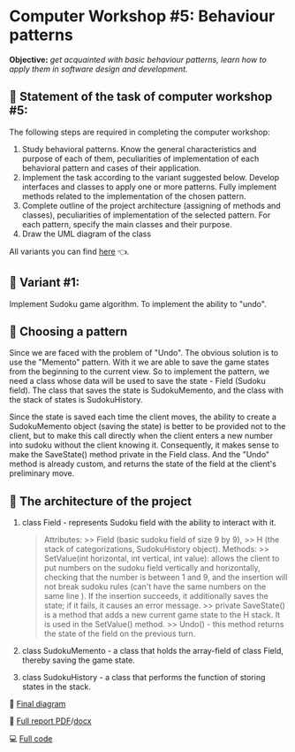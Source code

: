 # **Computer Workshop #5:** Behaviour patterns
**Objective:** *get acquainted with basic behaviour patterns, learn how to apply them in software design and development.*

## :brain: Statement of the task of computer workshop #5:
The following steps are required in completing the computer workshop:
1) Study behavioral patterns. Know the general characteristics and purpose of each of them, peculiarities of implementation of each behavioral pattern and cases of their application.
2) Implement the task according to the variant suggested below. Develop interfaces and classes to apply one or more patterns. Fully implement methods related to the implementation of the chosen pattern.
3) Complete outline of the project architecture (assigning of methods and classes), peculiarities of implementation of the selected pattern. For each pattern, specify the main classes and their purpose.
4) Draw the UML diagram of the class

All variants you can find [here]() :point_left:.

## :eyes: Variant #1:
Implement Sudoku game algorithm. To implement the ability to "undo".

## :shrug: Choosing a pattern
Since we are faced with the problem of "Undo". The obvious solution is to use the "Memento" pattern. With it we are able to save the game states from the beginning to the current view. So to implement the pattern, we need a class whose data will be used to save the state - Field (Sudoku field). The class that saves the state is SudokuMemento, and the class with the stack of states is SudokuHistory.

Since the state is saved each time the client moves, the ability to create a SudokuMemento object (saving the state) is better to be provided not to the client, but to make this call directly when the client enters a new number into sudoku without the client knowing it. Consequently, it makes sense to make the SaveState() method private in the Field class. And the "Undo" method is already custom, and returns the state of the field at the client's preliminary move.


## :office: The architecture of the project
1. class Field - represents Sudoku field with the ability to interact with it.
    > Attributes:
        >> Field (basic sudoku field of size 9 by 9),
        >> H (the stack of categorizations, SudokuHistory object).
    > Methods:
        >> SetValue(int horizontal, int vertical, int value): allows the client to put numbers on the sudoku field vertically and horizontally, checking that the number is between 1 and 9, and the insertion will not break sudoku rules (can't have the same numbers on the same line ). If the insertion succeeds, it additionally saves the state; if it fails, it causes an error message.
        >> private SaveState() is a method that adds a new current game state to the H stack. It is used in the SetValue() method.
        >> Undo() - this method returns the state of the field on the previous turn.

2. class SudokuMemento - a class that holds the array-field of class Field, thereby saving the game state.
3. class SudokuHistory - a class that performs the function of storing states in the stack.

:art: [Final diagram](https://github.com/MilaHalko/C4_.NET/blob/Lab5/Diagrams/SudokuMemento.jpg)

:memo: [Full report PDF](https://github.com/MilaHalko/C4_.NET/blob/Lab5/Reports%26Variants/Lab5.pdf)/[docx](https://github.com/MilaHalko/C4_.NET/blob/Lab5/Reports%26Variants/Lab5.docx)

:computer: [Full code](https://github.com/MilaHalko/C4_.NET/tree/Lab5/SudokuMementoProg/SudokuMementoProg) 
